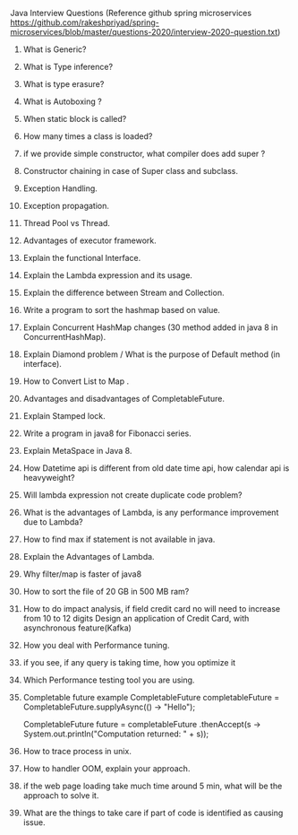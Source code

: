 Java Interview Questions (Reference github spring microservices https://github.com/rakeshpriyad/spring-microservices/blob/master/questions-2020/interview-2020-question.txt)
1. What is Generic?
2. What is Type inference?
3. What is type erasure?
4. What is Autoboxing ?
5. When static block is called?
6. How many times a class is loaded?
7. if we provide simple constructor, what compiler does add super ?
8. Constructor chaining in case of Super class and subclass.
9. Exception Handling.
10. Exception propagation.
11. Thread Pool vs Thread.
12. Advantages of executor framework.
13. Explain the functional Interface.
14. Explain the Lambda expression and its usage.
15. Explain the difference between Stream and Collection.
16. Write a program to sort the hashmap based on value.
17. Explain Concurrent HashMap changes (30 method added in java 8 in ConcurrentHashMap).
18. Explain Diamond problem / What is the purpose of Default method (in interface).
19. How to Convert List to Map .
20. Advantages and disadvantages of CompletableFuture.
21. Explain Stamped lock.
22. Write a program in java8 for Fibonacci series.
23. Explain MetaSpace in Java 8.
24. How Datetime api is different from old date time api, how calendar api is heavyweight?
25. Will lambda expression not create duplicate code problem?
26. What is the advantages of Lambda, is any performance improvement due to Lambda?
27. How to find max if statement is not available in java.
28. Explain the Advantages of Lambda.
29. Why filter/map is faster of java8
30. How to sort the file of 20 GB in 500 MB ram?
31. How to do impact analysis, if field credit card no will need to increase from 10 to 12 digits
Design an application of Credit Card, with asynchronous feature(Kafka)

32. How you deal with Performance tuning.
33. if you see, if any query is taking time, how you optimize it
34. Which Performance testing tool you are using.
35. Completable future example
CompletableFuture<String> completableFuture
= CompletableFuture.supplyAsync(() -> "Hello");

     CompletableFuture<Void> future = completableFuture
       .thenAccept(s -> System.out.println("Computation returned: " + s));

36. How to trace process in unix.
37. How to handler OOM, explain your approach.
38. if the web page loading take much time around 5 min, what will be the approach to solve it.
39. What are the things to take care if part of code is identified as causing issue.
	
